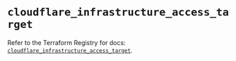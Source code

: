 # `cloudflare_infrastructure_access_target`

Refer to the Terraform Registry for docs: [`cloudflare_infrastructure_access_target`](https://registry.terraform.io/providers/cloudflare/cloudflare/4.44.0/docs/resources/infrastructure_access_target).
